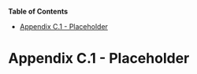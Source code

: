 <!-- START doctoc generated TOC please keep comment here to allow auto update -->
<!-- DON'T EDIT THIS SECTION, INSTEAD RE-RUN doctoc TO UPDATE -->
**Table of Contents**

- [Appendix C.1 - Placeholder](#appendix-c1---placeholder)

<!-- END doctoc generated TOC please keep comment here to allow auto update -->

# Appendix C.1 - Placeholder
